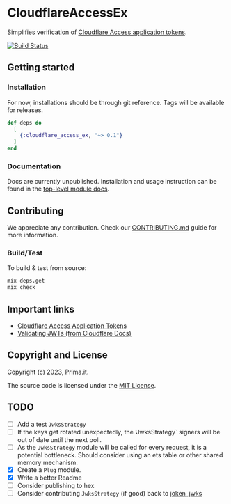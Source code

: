 # CloudflareAccessEx

Simplifies verification of [Cloudflare Access application tokens][1].

[![Build Status](https://github.com/primait/cloudflare_access_ex/workflows/CI/badge.svg)](https://github.com/primait/cloudflare_access_ex/actions/workflows/ci.yaml)

## Getting started

### Installation

For now, installations should be through git reference. Tags will be available for releases.

```elixir
def deps do
  [
    {:cloudflare_access_ex, "~> 0.1"}
  ]
end
```

### Documentation

Docs are currently unpublished. Installation and usage instruction can be found in the [top-level module docs](./lib/cloudflare_access_ex.ex).

## Contributing

We appreciate any contribution. Check our [CONTRIBUTING.md](CONTRIBUTING.md) guide for more information.

### Build/Test

To build & test from source:

```bash
mix deps.get
mix check
```

## Important links

* [Cloudflare Access Application Tokens][1]
* [Validating JWTs (from Cloudflare Docs)][2]

[1]: https://developers.cloudflare.com/cloudflare-one/identity/authorization-cookie/application-token/
[2]: https://developers.cloudflare.com/cloudflare-one/identity/authorization-cookie/validating-json/

## Copyright and License

Copyright (c) 2023, Prima.it.

The source code is licensed under the [MIT License](LICENSE.md).

## TODO

- [ ] Add a test `JwksStrategy`
- [ ] If the keys get rotated unexpectedly, the 'JwksStrategy` signers will be out of date until the next poll.
- [ ] As the `JwksStrategy` module will be called for every request, it is a potential bottleneck.
      Should consider using an ets table or other shared memory mechanism.
- [x] Create a `Plug` module.
- [x] Write a better Readme
- [ ] Consider publishing to hex
- [ ] Consider contributing `JwksStrategy` (if good) back to [joken_jwks](https://github.com/joken-elixir/joken_jwks)
